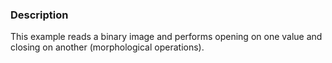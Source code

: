 ### Description
This example reads a binary image and performs opening on one value and closing on another (morphological operations).
